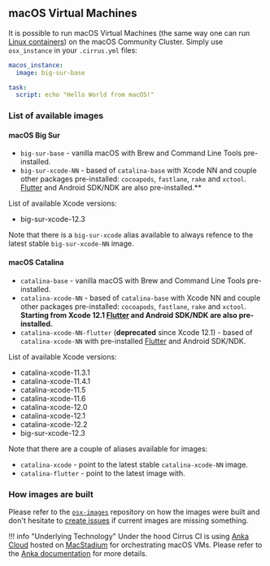 ## macOS Virtual Machines

It is possible to run macOS Virtual Machines (the same way one can run [Linux containers](linux.md)) on the macOS Community Cluster. 
Simply use `osx_instance` in your `.cirrus.yml` files:

```yaml
macos_instance:
  image: big-sur-base

task:
  script: echo "Hello World from macOS!"
```

### List of available images

#### macOS Big Sur

* `big-sur-base` - vanilla macOS with Brew and Command Line Tools pre-installed.
* `big-sur-xcode-NN` - based of `catalina-base` with Xcode NN and couple other packages pre-installed: 
  `cocoapods`, `fastlane`, `rake` and `xctool`. [Flutter](https://flutter.dev/) and Android SDK/NDK are also pre-installed.**
  
List of available Xcode versions:

* big-sur-xcode-12.3

Note that there is a `big-sur-xcode` alias available to always refence to the latest stable `big-sur-xcode-NN` image.

#### macOS Catalina

* `catalina-base` - vanilla macOS with Brew and Command Line Tools pre-installed.
* `catalina-xcode-NN` - based of `catalina-base` with Xcode NN and couple other packages pre-installed: 
  `cocoapods`, `fastlane`, `rake` and `xctool`. **Starting from Xcode 12.1 [Flutter](https://flutter.dev/) and Android SDK/NDK are also pre-installed.**
* `catalina-xcode-NN-flutter` (**deprecated** since Xcode 12.1) - based of `catalina-xcode-NN` with pre-installed [Flutter](https://flutter.dev/) and Android SDK/NDK.

List of available Xcode versions:

* catalina-xcode-11.3.1
* catalina-xcode-11.4.1
* catalina-xcode-11.5
* catalina-xcode-11.6
* catalina-xcode-12.0
* catalina-xcode-12.1
* catalina-xcode-12.2
* big-sur-xcode-12.3

Note that there are a couple of aliases available for images:

* `catalina-xcode` - point to the latest stable `catalina-xcode-NN` image.
* `catalina-flutter` - point to the latest image with.

### How images are built

Please refer to the [`osx-images`](https://github.com/cirruslabs/osx-images) repository on how the images were built and
don't hesitate to [create issues](https://github.com/cirruslabs/osx-images/issues) if current images are missing something.

!!! info "Underlying Technology"
    Under the hood Cirrus CI is using [Anka Cloud][anka] hosted on [MacStadium][ms] for
    orchestrating macOS VMs. Please refer to the [Anka documentation][anka] for more details.

[anka]: supported-computing-services.md#anka
[ms]: https://www.macstadium.com/
